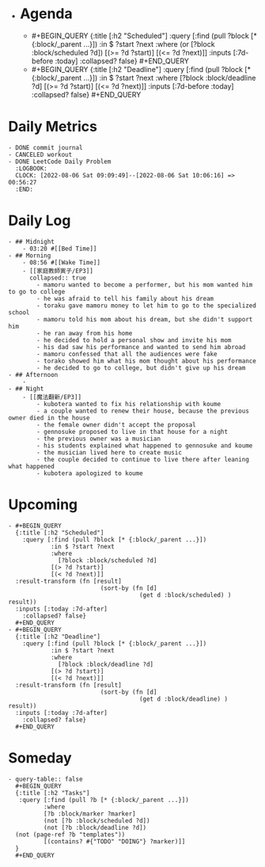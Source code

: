 - # Agenda
	- #+BEGIN_QUERY
	  {:title [:h2 "Scheduled"]
	    :query [:find (pull ?block [* {:block/_parent ...}])
	            :in $ ?start ?next
	            :where
	            (or
	              [?block :block/scheduled ?d])
	            [(>= ?d ?start)]
	            [(<= ?d ?next)]]
	  :inputs [:7d-before :today]
	    :collapsed? false}
	  #+END_QUERY
	- #+BEGIN_QUERY
	  {:title [:h2 "Deadline"]
	    :query [:find (pull ?block [* {:block/_parent ...}])
	            :in $ ?start ?next
	            :where
	              [?block :block/deadline ?d]
	            [(>= ?d ?start)]
	            [(<= ?d ?next)]]
	    :inputs [:7d-before :today]
	    :collapsed? false}
	  #+END_QUERY
# Daily Metrics
	- DONE commit journal
	- CANCELED workout
	- DONE LeetCode Daily Problem
	  :LOGBOOK:
	  CLOCK: [2022-08-06 Sat 09:09:49]--[2022-08-06 Sat 10:06:16] =>  00:56:27
	  :END:
# Daily Log
	- ## Midnight
		- 03:20 #[[Bed Time]]
	- ## Morning
		- 08:56 #[[Wake Time]]
		- [[家庭教師寅子/EP3]]
		  collapsed:: true
			- mamoru wanted to become a performer, but his mom wanted him to go to college
			- he was afraid to tell his family about his dream
			- toraku gave mamoru money to let him to go to the specialized school
			- mamoru told his mom about his dream, but she didn't support him
			- he ran away from his home
			- he decided to hold a personal show and invite his mom
			- his dad saw his performance and wanted to send him abroad
			- mamoru confessed that all the audiences were fake
			- torako showed him what his mom thought about his performance
			- he decided to go to college, but didn't give up his dream
	- ## Afternoon
		-
	- ## Night
		- [[魔法翻新/EP3]]
			- kubotera wanted to fix his relationship with koume
			- a couple wanted to renew their house, because the previous owner died in the house
			- the female owner didn't accept the proposal
			- gennosuke proposed to live in that house for a night
			- the previous owner was a musician
			- his students explained what happened to gennosuke and koume
			- the musician lived here to create music
			- the couple decided to continue to live there after leaning what happened
			- kubotera apologized to koume
# Upcoming
	- #+BEGIN_QUERY
	  {:title [:h2 "Scheduled"]
	    :query [:find (pull ?block [* {:block/_parent ...}])
	            :in $ ?start ?next
	            :where
	              [?block :block/scheduled ?d]
	            [(> ?d ?start)]
	            [(< ?d ?next)]]
	  :result-transform (fn [result]
	                          (sort-by (fn [d]
	                                     (get d :block/scheduled) ) result))    
	  :inputs [:today :7d-after]
	    :collapsed? false}
	  #+END_QUERY
	- #+BEGIN_QUERY
	  {:title [:h2 "Deadline"]
	    :query [:find (pull ?block [* {:block/_parent ...}])
	            :in $ ?start ?next
	            :where
	              [?block :block/deadline ?d]
	            [(> ?d ?start)]
	            [(< ?d ?next)]]
	  :result-transform (fn [result]
	                          (sort-by (fn [d]
	                                     (get d :block/deadline) ) result))    
	  :inputs [:today :7d-after]
	    :collapsed? false}
	  #+END_QUERY
# Someday
	- query-table:: false
	  #+BEGIN_QUERY
	  {:title [:h2 "Tasks"]
	   :query [:find (pull ?b [* {:block/_parent ...}])
	          :where
	          [?b :block/marker ?marker]
	          (not [?b :block/scheduled ?d])
	          (not [?b :block/deadline ?d])
	  (not (page-ref ?b "templates"))
	          [(contains? #{"TODO" "DOING"} ?marker)]]
	  }
	  #+END_QUERY